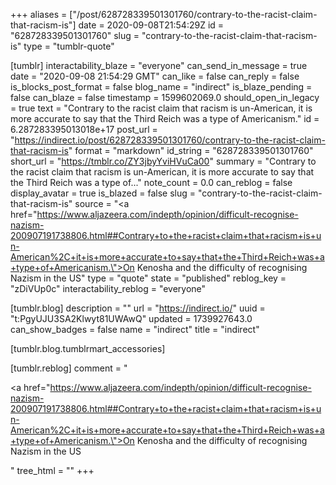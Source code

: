 +++
aliases = ["/post/628728339501301760/contrary-to-the-racist-claim-that-racism-is"]
date = 2020-09-08T21:54:29Z
id = "628728339501301760"
slug = "contrary-to-the-racist-claim-that-racism-is"
type = "tumblr-quote"

[tumblr]
interactability_blaze = "everyone"
can_send_in_message = true
date = "2020-09-08 21:54:29 GMT"
can_like = false
can_reply = false
is_blocks_post_format = false
blog_name = "indirect"
is_blaze_pending = false
can_blaze = false
timestamp = 1599602069.0
should_open_in_legacy = true
text = "Contrary to the racist claim that racism is un-American, it is more accurate to say that the Third Reich was a type of Americanism."
id = 6.287283395013018e+17
post_url = "https://indirect.io/post/628728339501301760/contrary-to-the-racist-claim-that-racism-is"
format = "markdown"
id_string = "628728339501301760"
short_url = "https://tmblr.co/ZY3jbyYviHVuCa00"
summary = "Contrary to the racist claim that racism is un-American, it is more accurate to say that the Third Reich was a type of..."
note_count = 0.0
can_reblog = false
display_avatar = true
is_blazed = false
slug = "contrary-to-the-racist-claim-that-racism-is"
source = "<a href=\"https://www.aljazeera.com/indepth/opinion/difficult-recognise-nazism-200907191738806.html##Contrary+to+the+racist+claim+that+racism+is+un-American%2C+it+is+more+accurate+to+say+that+the+Third+Reich+was+a+type+of+Americanism.\">On Kenosha and the difficulty of recognising Nazism in the US</a>"
type = "quote"
state = "published"
reblog_key = "zDiVUp0c"
interactability_reblog = "everyone"

[tumblr.blog]
description = ""
url = "https://indirect.io/"
uuid = "t:PgyUJU3SA2Klwyt81UWAwQ"
updated = 1739927643.0
can_show_badges = false
name = "indirect"
title = "indirect"

[tumblr.blog.tumblrmart_accessories]

[tumblr.reblog]
comment = "<p><a href=\"https://www.aljazeera.com/indepth/opinion/difficult-recognise-nazism-200907191738806.html##Contrary+to+the+racist+claim+that+racism+is+un-American%2C+it+is+more+accurate+to+say+that+the+Third+Reich+was+a+type+of+Americanism.\">On Kenosha and the difficulty of recognising Nazism in the US</a></p>"
tree_html = ""
+++
